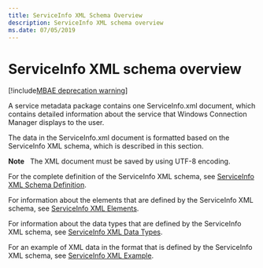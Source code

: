 ```yaml
---
title: ServiceInfo XML Schema Overview
description: ServiceInfo XML schema overview
ms.date: 07/05/2019
---
```


# ServiceInfo XML schema overview

[!include[MBAE deprecation warning](../includes/mbae-deprecation-warning.md)]

A service metadata package contains one ServiceInfo.xml document, which contains detailed information about the service that Windows Connection Manager displays to the user.

The data in the ServiceInfo.xml document is formatted based on the ServiceInfo XML schema, which is described in this section.

**Note**  
The XML document must be saved by using UTF-8 encoding.

 

For the complete definition of the ServiceInfo XML schema, see [ServiceInfo XML Schema Definition](serviceinfo-xml-schema-definition.md).

For information about the elements that are defined by the ServiceInfo XML schema, see [ServiceInfo XML Elements](serviceinfo-xml-elements.md).

For information about the data types that are defined by the ServiceInfo XML schema, see [ServiceInfo XML Data Types](guidtype-serviceinfo.md).

For an example of XML data in the format that is defined by the ServiceInfo XML schema, see [ServiceInfo XML Example](serviceinfo-xml-example.md).

 

 





